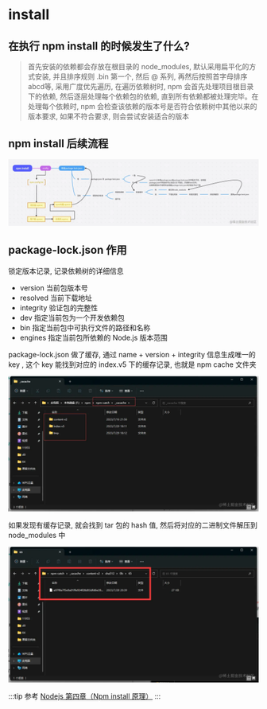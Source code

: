 # install

## 在执行 npm install 的时候发生了什么?
> 首先安装的依赖都会存放在根目录的 node_modules, 默认采用扁平化的方式安装, 并且排序规则 .bin 第一个, 然后 @ 系列, 再然后按照首字母排序abcd等, 采用广度优先遍历, 在遍历依赖树时, npm 会首先处理项目根目录下的依赖, 然后逐层处理每个依赖包的依赖, 直到所有依赖都被处理完毕。在处理每个依赖时, npm 会检查该依赖的版本号是否符合依赖树中其他以来的版本要求, 如果不符合要求, 则会尝试安装适合的版本


## npm install 后续流程
![](./assets/install-01.png)


## package-lock.json 作用
锁定版本记录, 记录依赖树的详细信息

- version 当前包版本号
- resolved 当前下载地址
- integrity 验证包的完整性
- dev 指定当前包为一个开发依赖包
- bin 指定当前包中可执行文件的路径和名称
- engines 指定当前包所依赖的 Node.js 版本范围

package-lock.json 做了缓存, 通过 name + version + integrity 信息生成唯一的 key , 这个 key 能找到对应的 index.v5 下的缓存记录, 也就是 npm cache 文件夹

![](./assets/install-02.png)

如果发现有缓存记录, 就会找到 tar 包的 hash 值, 然后将对应的二进制文件解压到 node_modules 中

![](./assets/install-03.png)


:::tip 参考
[Nodejs 第四章（Npm install 原理）](https://juejin.cn/post/7261119531891490877)
:::